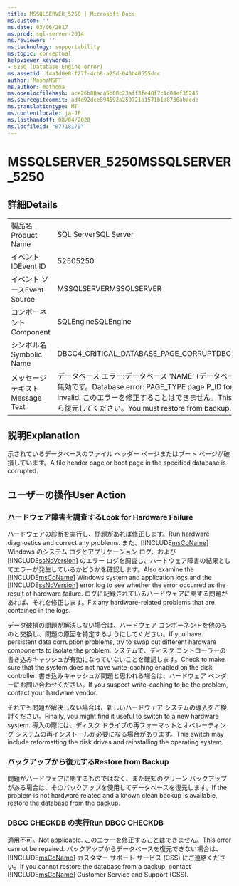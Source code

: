 ```yaml
---
title: MSSQLSERVER_5250 | Microsoft Docs
ms.custom: ''
ms.date: 03/06/2017
ms.prod: sql-server-2014
ms.reviewer: ''
ms.technology: supportability
ms.topic: conceptual
helpviewer_keywords:
- 5250 (Database Engine error)
ms.assetid: f4a1d0e8-f27f-4cb8-a25d-040b40555dcc
author: MashaMSFT
ms.author: mathoma
ms.openlocfilehash: ace26b88aca5b00c23aff3fe48f7c1d04ef35245
ms.sourcegitcommit: ad4d92dce894592a259721a1571b1d8736abacdb
ms.translationtype: MT
ms.contentlocale: ja-JP
ms.lasthandoff: 08/04/2020
ms.locfileid: "87718170"
---
```

# <a name="mssqlserver_5250"></a><span data-ttu-id="67aa8-102">MSSQLSERVER_5250</span><span class="sxs-lookup"><span data-stu-id="67aa8-102">MSSQLSERVER_5250</span></span>
    
## <a name="details"></a><span data-ttu-id="67aa8-103">詳細</span><span class="sxs-lookup"><span data-stu-id="67aa8-103">Details</span></span>  
  
|||  
|-|-|  
|<span data-ttu-id="67aa8-104">製品名</span><span class="sxs-lookup"><span data-stu-id="67aa8-104">Product Name</span></span>|<span data-ttu-id="67aa8-105">SQL Server</span><span class="sxs-lookup"><span data-stu-id="67aa8-105">SQL Server</span></span>|  
|<span data-ttu-id="67aa8-106">イベント ID</span><span class="sxs-lookup"><span data-stu-id="67aa8-106">Event ID</span></span>|<span data-ttu-id="67aa8-107">5250</span><span class="sxs-lookup"><span data-stu-id="67aa8-107">5250</span></span>|  
|<span data-ttu-id="67aa8-108">イベント ソース</span><span class="sxs-lookup"><span data-stu-id="67aa8-108">Event Source</span></span>|<span data-ttu-id="67aa8-109">MSSQLSERVER</span><span class="sxs-lookup"><span data-stu-id="67aa8-109">MSSQLSERVER</span></span>|  
|<span data-ttu-id="67aa8-110">コンポーネント</span><span class="sxs-lookup"><span data-stu-id="67aa8-110">Component</span></span>|<span data-ttu-id="67aa8-111">SQLEngine</span><span class="sxs-lookup"><span data-stu-id="67aa8-111">SQLEngine</span></span>|  
|<span data-ttu-id="67aa8-112">シンボル名</span><span class="sxs-lookup"><span data-stu-id="67aa8-112">Symbolic Name</span></span>|<span data-ttu-id="67aa8-113">DBCC4_CRITICAL_DATABASE_PAGE_CORRUPT</span><span class="sxs-lookup"><span data-stu-id="67aa8-113">DBCC4_CRITICAL_DATABASE_PAGE_CORRUPT</span></span>|  
|<span data-ttu-id="67aa8-114">メッセージ テキスト</span><span class="sxs-lookup"><span data-stu-id="67aa8-114">Message Text</span></span>|<span data-ttu-id="67aa8-115">データベース エラー:データベース 'NAME' (データベース ID DB_ID) の PAGE_TYPE ページ P_ID が無効です。</span><span class="sxs-lookup"><span data-stu-id="67aa8-115">Database error: PAGE_TYPE page P_ID for database 'NAME' (database ID DB_ID) is invalid.</span></span> <span data-ttu-id="67aa8-116">このエラーを修正することはできません。</span><span class="sxs-lookup"><span data-stu-id="67aa8-116">This error cannot be repaired.</span></span> <span data-ttu-id="67aa8-117">バックアップから復元してください。</span><span class="sxs-lookup"><span data-stu-id="67aa8-117">You must restore from backup.</span></span>|  
  
## <a name="explanation"></a><span data-ttu-id="67aa8-118">説明</span><span class="sxs-lookup"><span data-stu-id="67aa8-118">Explanation</span></span>  
 <span data-ttu-id="67aa8-119">示されているデータベースのファイル ヘッダー ページまたはブート ページが破損しています。</span><span class="sxs-lookup"><span data-stu-id="67aa8-119">A file header page or boot page in the specified database is corrupted.</span></span>  
  
## <a name="user-action"></a><span data-ttu-id="67aa8-120">ユーザーの操作</span><span class="sxs-lookup"><span data-stu-id="67aa8-120">User Action</span></span>  
  
### <a name="look-for-hardware-failure"></a><span data-ttu-id="67aa8-121">ハードウェア障害を調査する</span><span class="sxs-lookup"><span data-stu-id="67aa8-121">Look for Hardware Failure</span></span>  
 <span data-ttu-id="67aa8-122">ハードウェアの診断を実行し、問題があれば修正します。</span><span class="sxs-lookup"><span data-stu-id="67aa8-122">Run hardware diagnostics and correct any problems.</span></span> <span data-ttu-id="67aa8-123">また、[!INCLUDE[msCoName](../../includes/msconame-md.md)] Windows のシステム ログとアプリケーション ログ、および [!INCLUDE[ssNoVersion](../../includes/ssnoversion-md.md)] のエラー ログを調査し、ハードウェア障害の結果としてエラーが発生しているかどうかを確認します。</span><span class="sxs-lookup"><span data-stu-id="67aa8-123">Also examine the [!INCLUDE[msCoName](../../includes/msconame-md.md)] Windows system and application logs and the [!INCLUDE[ssNoVersion](../../includes/ssnoversion-md.md)] error log to see whether the error occurred as the result of hardware failure.</span></span> <span data-ttu-id="67aa8-124">ログに記録されているハードウェアに関する問題があれば、それを修正します。</span><span class="sxs-lookup"><span data-stu-id="67aa8-124">Fix any hardware-related problems that are contained in the logs.</span></span>  
  
 <span data-ttu-id="67aa8-125">データ破損の問題が解決しない場合は、ハードウェア コンポーネントを他のものと交換し、問題の原因を特定するようにしてください。</span><span class="sxs-lookup"><span data-stu-id="67aa8-125">If you have persistent data corruption problems, try to swap out different hardware components to isolate the problem.</span></span> <span data-ttu-id="67aa8-126">システムで、ディスク コントローラーの書き込みキャッシュが有効になっていないことを確認します。</span><span class="sxs-lookup"><span data-stu-id="67aa8-126">Check to make sure that the system does not have write-caching enabled on the disk controller.</span></span> <span data-ttu-id="67aa8-127">書き込みキャッシュが問題と思われる場合は、ハードウェア ベンダーにお問い合わせください。</span><span class="sxs-lookup"><span data-stu-id="67aa8-127">If you suspect write-caching to be the problem, contact your hardware vendor.</span></span>  
  
 <span data-ttu-id="67aa8-128">それでも問題が解決しない場合は、新しいハードウェア システムの導入をご検討ください。</span><span class="sxs-lookup"><span data-stu-id="67aa8-128">Finally, you might find it useful to switch to a new hardware system.</span></span> <span data-ttu-id="67aa8-129">導入の際には、ディスク ドライブの再フォーマットとオペレーティング システムの再インストールが必要になる場合があります。</span><span class="sxs-lookup"><span data-stu-id="67aa8-129">This switch may include reformatting the disk drives and reinstalling the operating system.</span></span>  
  
### <a name="restore-from-backup"></a><span data-ttu-id="67aa8-130">バックアップから復元する</span><span class="sxs-lookup"><span data-stu-id="67aa8-130">Restore from Backup</span></span>  
 <span data-ttu-id="67aa8-131">問題がハードウェアに関するものではなく、また既知のクリーン バックアップがある場合は、そのバックアップを使用してデータベースを復元します。</span><span class="sxs-lookup"><span data-stu-id="67aa8-131">If the problem is not hardware related and a known clean backup is available, restore the database from the backup.</span></span>  
  
### <a name="run-dbcc-checkdb"></a><span data-ttu-id="67aa8-132">DBCC CHECKDB の実行</span><span class="sxs-lookup"><span data-stu-id="67aa8-132">Run DBCC CHECKDB</span></span>  
 <span data-ttu-id="67aa8-133">適用不可。</span><span class="sxs-lookup"><span data-stu-id="67aa8-133">Not applicable.</span></span> <span data-ttu-id="67aa8-134">このエラーを修正することはできません。</span><span class="sxs-lookup"><span data-stu-id="67aa8-134">This error cannot be repaired.</span></span> <span data-ttu-id="67aa8-135">バックアップからデータベースを復元できない場合は、[!INCLUDE[msCoName](../../includes/msconame-md.md)] カスタマー サポート サービス (CSS) にご連絡ください。</span><span class="sxs-lookup"><span data-stu-id="67aa8-135">If you cannot restore the database from a backup, contact [!INCLUDE[msCoName](../../includes/msconame-md.md)] Customer Service and Support (CSS).</span></span>  
  
  
